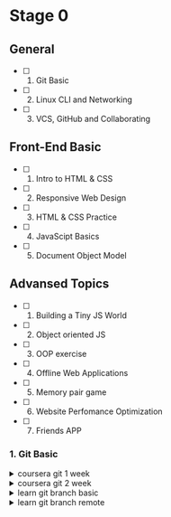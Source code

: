 # Stage 0

## General
- [ ] 1. Git Basic 
- [ ] 2. Linux CLI and Networking
- [ ] 3. VCS, GitHub and Collaborating

## Front-End Basic
- [ ] 1. Intro to HTML & CSS
- [ ] 2. Responsive Web Design
- [ ] 3. HTML & CSS Practice
- [ ] 4. JavaScipt Basics
- [ ] 5. Document Object Model 

## Advansed Topics
- [ ] 1. Building a Tiny JS World
- [ ] 2. Object oriented JS
- [ ] 3. OOP exercise
- [ ] 4. Offline Web Applications
- [ ] 5. Memory pair game
- [ ] 6. Website Perfomance Optimization 
- [ ] 7. Friends APP

### 1. Git Basic 
<details><summary>coursera git 1 week</summary> 

  ![coursera git 1 week](git-basic/coursera-git-1-week.png)
</details>
<details><summary>coursera git 2 week</summary> 

  ![coursera git 1 week](git-basic/coursera-git-2-week.png)
</details>
<details><summary>learn git branch basic</summary> 

  ![coursera git 1 week](git-basic/learnGitBranch1.png)
</details>
<details><summary>learn git branch remote</summary> 

  ![coursera git 1 week](git-basic/learnGitBranch2.png)
</details>